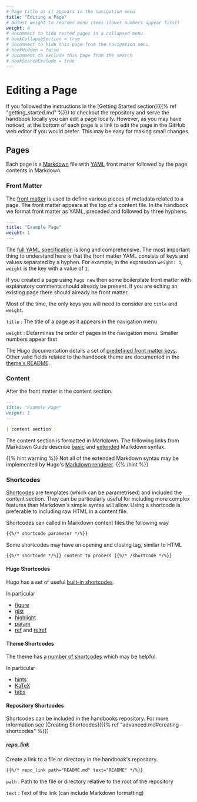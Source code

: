 ```yaml
---
# Page title as it appears in the navigation menu
title: "Editing a Page"
# Adjust weight to reorder menu items (lower numbers appear first)
weight: 4
# Uncomment to hide nested pages in a collapsed menu
# bookCollapseSection = true
# Uncomment to hide this page from the navigation menu
# bookHidden = false
# Uncomment to exclude this page from the search
# bookSearchExclude = true
---
```


# Editing a Page

If you followed the instructions in the [Getting Started section]({{% ref "getting_started.md" %}}) to checkout the repository and serve the handbook locally you can edit a page locally.
However, as you may have noticed, at the bottom of each page is a link to edit the page in the GitHub web editor if you would prefer.
This may be easy for making small changes.

## Pages

Each page is a [Markdown](https://www.markdownguide.org/) file with [YAML](https://yaml.org/) front matter followed by the page contents in Markdown.

### Front Matter

The [front matter](https://gohugo.io/content-management/front-matter/) is used to define various pieces of metadata related to a page.
The front matter appears at the top of a content file.
In the handbook we format front matter as YAML, preceded and followed by three hyphens.

```yaml
---
title: "Example Page"
weight: 1
---
```

The [full YAML specification](https://yaml.org/spec/1.2.2/) is long and comprehensive.
The most important thing to understand here is that the front matter YAML consists of keys and values separated by a hyphen.
For example, in the expression `weight: 1`, `weight` is the key with a value of `1`.

If you created a page using `hugo new` then some boilerplate front matter with explanatory comments should already be present.
If you are editing an existing page there should already be front matter.

Most of the time, the only keys you will need to consider are `title` and `weight`.

`title`
: The title of a page as it appears in the navigation menu

`weight`
: Determines the order of pages in the navigation menu. Smaller numbers appear
first

The Hugo documentation details a set of [predefined front matter keys](https://gohugo.io/content-management/front-matter/).
Other valid fields related to the handbook theme are documented in the [theme's
README](https://github.com/alex-shpak/hugo-book#page-configuration).

### Content

After the front matter is the content section.

```markdown
---
title: "Example Page"
weight: 1
---

| content section |
```

The content section is formatted in Markdown.
The following links from Markdown Guide describe [basic](https://www.markdownguide.org/basic-syntax/) and [extended](https://www.markdownguide.org/extended-syntax/) Markdown syntax.

{{% hint warning %}}
Not all of the extended Markdown syntax may be implemented by Hugo's [Markdown renderer](https://gohugo.io/getting-started/configuration-markup).
{{% /hint %}}

### Shortcodes

[Shortcodes](https://gohugo.io/content-management/shortcodes/) are templates (which can be parametrised) and included the content section.
They can be particularly useful for including more complex features than Markdown's simple syntax will allow.
Using a shortcode is preferable to including raw HTML in a content file.

Shortcodes can called in Markdown content files the following way

```markdown
{{%/* shortcode parameter */%}}
```

Some shortcodes may have an opening and closing tag, similar to HTML

```markdown
{{%/* shortcode */%}} content to process {{%/* /shortcode */%}}
```

#### Hugo Shortcodes

Hugo has a set of useful [built-in shortcodes](https://gohugo.io/content-management/shortcodes/#embedded).

In particular

- [figure](https://gohugo.io/content-management/shortcodes/#shortcodes:figure)
- [gist](https://gohugo.io/content-management/shortcodes/#shortcodes:gist)
- [highlight](https://gohugo.io/content-management/shortcodes/#shortcodes:highlight)
- [param](https://gohugo.io/content-management/shortcodes/#shortcodes:param)
- [ref](https://gohugo.io/content-management/shortcodes/#shortcodes:ref) and [relref](https://gohugo.io/content-management/shortcodes/#shortcodes:relref)

#### Theme Shortcodes

The theme has a [number of shortcodes](https://github.com/alex-shpak/hugo-book#shortcodes) which may be helpful.

In particular

- [hints](https://hugo-book-demo.netlify.app/docs/shortcodes/hints/)
- [KaTeX](https://hugo-book-demo.netlify.app/docs/shortcodes/katex/)
- [tabs](https://hugo-book-demo.netlify.app/docs/shortcodes/tabs/)

#### Repository Shortcodes

Shortcodes can be included in the handbooks repository.
For more information see [Creating Shortcodes]({{% ref "advanced.md#creating-shortcodes" %}})

##### repo_link

Create a link to a file or directory in the handbook's repository.

```markdown
{{%/* repo_link path="README.md" text="README" */%}}
```

`path`
: Path to the file or directory relative to the root of the repository

`text`
: Text of the link (can include Markdown formatting)
